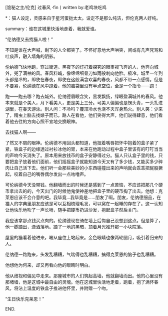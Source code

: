[诡秘之主/伦克] 过春风 ·fin丨written by:老鸡块吃鸡



*：猫人设定，灵感来自于星河蛋挞太太。设定不是那么纯洁，但伦克两人好纯。







summary：谁在这城里快活地走着，我就爱谁。





“伦纳德又去找猫人啦！”

不知是谁在大声喊，剩下的人全都笑了。不怀好意地大声哄笑，间或有几声咒骂和吐痰声，融入墙角的阴影。

伦纳德飞快地跑，穿过街道。黑夜下的灯打着探究的眼审视飞奔的人，他奔向城外，兜了满袖的风。春风料峭，像绵绵细骨刀如雨般刺向他脸。极冷。城里一年到头都是冷的，即使在春夜，即使在这般满含欢喜的春夜，风都不带一点感情。但是不要紧，伦纳德在风中跑着，他的脑袋里没有半点空位，全是一个指令——跑！

跑——跑去哪？跑去城外。伦纳德眉眼含笑，黑发飘扬，绿眼盈满城外的春风。他本来就是个美人，月下看美人，更是美上三分。可美人偏偏也是愣头青，一头扎进湖里，在春天游泳。别人问：不冷吗？覆顶冷水也浇不灭浑身热火。别人笑：少来了，精虫上脑去找婊子而已。路人在看他，他们笑得大声，他们说得肆意，他们看着他去往的方向心照不宣地交换眼神。

去找猫人啊——

了然又不屑的眼神。伦纳德不用回头都知道，他抿着嘴唇把怀中抱着的盒子紧了紧，铁盒子的边缘透过衬衫冰他的胃，本来在他跑动过程中盒子里该有的叮叮当当的声响今天消失了。原本用来放钱币的盒子安静得过分。猫人只认盒子里的钱，只要把盒子放着他们面前，他们摇摇盒子就能知道今天又有了多少钱，又能买多少碎肉让自己活下去。他们听一会那些美妙的小东西碰撞出来的声响就会乖乖把屁股撅起，咬着自己的嘴唇偶尔发出一点咕噜声。

可伦纳德今天没带钱。他翻墙而出的时候还是感到了一点苦恼，不应该把那几个硬币拿出去的的，今天出门的时候他鬼使神差地把盒子里的硬币掏了出去。他想：克莱恩应该不会介意的吧。我毕竟…我毕竟是……朋友了啊。朋友，伦纳德细品，在猫人的字典里朋友应该是可以互相梳理毛发，可以窝在一起睡的存在了。这一认知让他快乐地吹了一声长哨，随手把硬币扔进沙发，抱起盒子然后关门。

我应该拿那点钱买点肉的。伦纳德现在骑在墙上后悔自己没想到这点。但是算了，他一脚踏出，潇洒落地。踏了一地的黑暗，顶着月光推开那一小块院落。

屋里的猫看着他进来，唰从座位上站起来。金色眼睛也像两轮圆月，吸引着归来的人。

伦纳德一路跑来，头发乱糟糟，气喘得也乱糟糟，搞得克莱恩的脑子也乱糟糟。

他想他为何来，却又再看向他的眼睛时明白。

他从歧视和偏见中走来。那座城市的人们筑起高墙，他就翻墙而出。他的心里没有那堵墙，他是这城中最自由的灵魂。他在这城里快活地走着，跑着，抱了满怀春风，将沾上温度的铁盒子推进他怀里，并附赠一个吻。

“生日快乐克莱恩！”



END.   